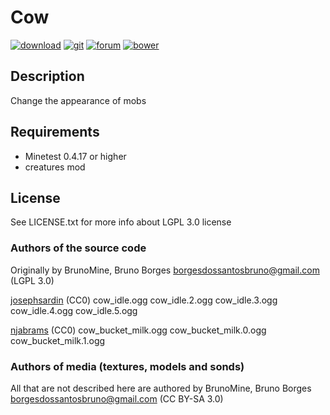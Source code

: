 # Cow
[![download](https://img.shields.io/github/tag/BrunoMine/fine_mobs.svg?style=flat-square&label=release)](https://github.com/BrunoMine/cow/archive/master.zip)
[![git](https://img.shields.io/badge/git-project-green.svg?style=flat-square)](https://github.com/BrunoMine/cow)
[![forum](https://img.shields.io/badge/minetest-mod-green.svg?style=flat-square)](https://forum.minetest.net)
[![bower](https://img.shields.io/badge/bower-mod-green.svg?style=flat-square)](https://minetest-bower.herokuapp.com/mods/cow)

## Description
Change the appearance of mobs

## Requirements
* Minetest 0.4.17 or higher
* creatures mod

## License
See LICENSE.txt for more info about LGPL 3.0 license

### Authors of the source code
Originally by BrunoMine, Bruno Borges <borgesdossantosbruno@gmail.com> (LGPL 3.0)

[josephsardin](https://freesound.org/people/josephsardin) (CC0)
	cow_idle.ogg
	cow_idle.2.ogg
	cow_idle.3.ogg
	cow_idle.4.ogg
	cow_idle.5.ogg

[njabrams](https://freesound.org/people/njabrams) (CC0)
	cow_bucket_milk.ogg
	cow_bucket_milk.0.ogg
	cow_bucket_milk.1.ogg

### Authors of media (textures, models and sonds)
All that are not described here are authored by 
BrunoMine, Bruno Borges <borgesdossantosbruno@gmail.com> (CC BY-SA 3.0)

